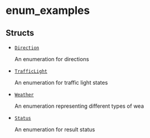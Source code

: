# enum_examples 

## Structs

- [`Direction`](./enum.Direction.md)

	An enumeration for directions
- [`TrafficLight`](./enum.TrafficLight.md)

	An enumeration for traffic light states
- [`Weather`](./enum.Weather.md)

	An enumeration representing different types of wea
- [`Status`](./enum.Status.md)

	An enumeration for result status

